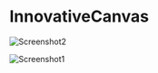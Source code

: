 # InnovativeCanvas

![Screenshot2](https://1.bp.blogspot.com/-O_T-eJDwu4Y/XqPVJDoAVKI/AAAAAAAABz0/DgV7G_Co9pgF8LoYJHtzkdUc2o0vPffGwCLcBGAsYHQ/s320/Screenshot_20200425-113324.png
)

![Screenshot1](https://2.bp.blogspot.com/-mC4vrVeBju0/XqPVJGT60pI/AAAAAAAABz4/mKzqLSNi0sE1Hb822vp4vEXBkmgEWzt1gCLcBGAsYHQ/s320/Screenshot_20200425-112709.png)
